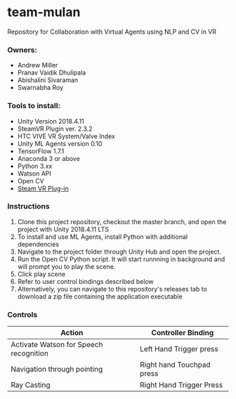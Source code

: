 # team-mulan
Repository for Collaboration with Virtual Agents using NLP and CV in VR

### Owners:
* Andrew Miller
* Pranav Vaidik Dhulipala
* Abishalini Sivaraman
* Swarnabha Roy

### Tools to install: 
* Unity Version 2018.4.11
* SteamVR Plugin ver. 2.3.2
* HTC VIVE VR System/Valve Index
* Unity ML Agents version 0.10
* TensorFlow 1.7.1
* Anaconda 3 or above
* Python 3.xx
* Watson API
* Open CV
* [Steam VR Plug-in](https://steamcommunity.com/app/250820/discussions/7/2605804632880587168/)

### Instructions
1) Clone this project repository, checkout the master branch, and open the project with Unity 2018.4.11 LTS
2) To install and use ML Agents, install Python with additional dependencies
3) Navigate to the project folder through Unity Hub and open the project.
4) Run the Open CV Python script. It will start runnning in background and will prompt you to play the scene.
5) Click play scene
6) Refer to user control bindings described below
7) Alternatively, you can navigate to this repository's releases tab to download a zip file containing the application executable

### Controls
Action | Controller Binding
------------ | -------------
Activate Watson for Speech recognition | Left Hand Trigger press
Navigation through pointing | Right hand Touchpad press
Ray Casting | Right Hand Trigger Press
